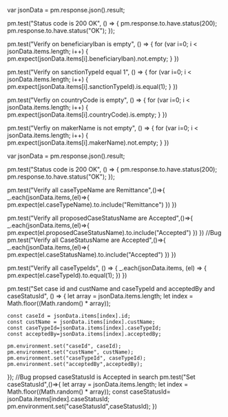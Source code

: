   var jsonData = pm.response.json().result;

  pm.test("Status code is 200 OK", () => {
    pm.response.to.have.status(200);
    pm.response.to.have.status("OK");
});

pm.test("Verify on beneficiaryIban is empty", () => {
   for (var i=0; i < jsonData.items.length; i++) {
    pm.expect(jsonData.items[i].beneficiaryIban).not.empty; 
}
})

pm.test("Verify on sanctionTypeId equal 1", () => {
   for (var i=0; i < jsonData.items.length; i++) {
    pm.expect(jsonData.items[i].sanctionTypeId).is.equal(1); 
}
})

pm.test("Verfiy on countryCode is empty", () => {
   for (var i=0; i < jsonData.items.length; i++) {
    pm.expect(jsonData.items[i].countryCode).is.empty; 
}
})


pm.test("Verfiy on makerName is not empty", () => {
   for (var i=0; i < jsonData.items.length; i++) {
    pm.expect(jsonData.items[i].makerName).not.empty; 
}
})

var jsonData = pm.response.json().result;

pm.test("Status code is 200 OK", () => {
    pm.response.to.have.status(200);
    pm.response.to.have.status("OK");
});

pm.test("Verify all caseTypeName are Remittance",()=>{
    _.each(jsonData.items,(el)=>{
        pm.expect(el.caseTypeName).to.include("Remittance")
    })
})

pm.test("Verify all proposedCaseStatusName are Accepted",()=>{
    _.each(jsonData.items,(el)=>{
        pm.expect(el.proposedCaseStatusName).to.include("Accepted")
    })
})
//Bug
pm.test("Verify all CaseStatusName are Accepted",()=>{
    _.each(jsonData.items,(el)=>{
        pm.expect(el.caseStatusName).to.include("Accepted")
    })
})

pm.test("Verify all caseTypeIds", () => {
    _.each(jsonData.items, (el) => {
        pm.expect(el.caseTypeId).to.equal(1);
    })
})



pm.test("Set case id and custName and caseTypeId and acceptedBy and caseStatusId", () => {
  let array = jsonData.items.length;
    let index = Math.floor((Math.random() * array));
    
    const caseId = jsonData.items[index].id;
    const custName = jsonData.items[index].custName;
    const caseTypeId=jsonData.items[index].caseTypeId;
    const acceptedBy=jsonData.items[index].acceptedBy;
    
    pm.environment.set("caseId", caseId);
    pm.environment.set("custName", custName);
    pm.environment.set("caseTypeId", caseTypeId);
    pm.environment.set("acceptedBy",acceptedBy);

});
//Bug propsed caseStatusId is Accepted in search
pm.test("Set caseStatusId",()=>{
    let array = jsonData.items.length;
    let index = Math.floor((Math.random() * array));
    const caseStatusId= jsonData.items[index].caseStatusId;
    pm.environment.set("caseStatusId",caseStatusId);
})



